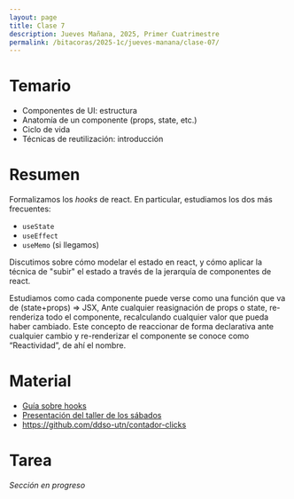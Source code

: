 ```yaml
---
layout: page
title: Clase 7
description: Jueves Mañana, 2025, Primer Cuatrimestre
permalink: /bitacoras/2025-1c/jueves-manana/clase-07/
---
```


# Temario

* Componentes de UI: estructura
* Anatomía de un componente (props, state, etc.)
* Ciclo de vida
* Técnicas de reutilización: introducción

# Resumen

Formalizamos los _hooks_ de react. En particular, estudiamos los dos más frecuentes:
  * `useState`
  * `useEffect`
  * `useMemo` (si llegamos)

Discutimos sobre cómo modelar el estado en react, y cómo aplicar la técnica de "subir" el estado a través de la jerarquía de componentes de react.

Estudiamos como cada componente puede verse como una función que va de (state+props) => JSX, Ante cualquier reasignación de props o state, re-renderiza todo el componente, recalculando cualquier valor que pueda haber cambiado. Este concepto de reaccionar de forma declarativa ante cualquier cambio y re-renderizar el componente se conoce como “Reactividad”, de ahí el nombre.

# Material

 * [Guía sobre hooks](https://hooks-guide.netlify.app/)
 * [Presentación del taller de los sábados](https://docs.google.com/presentation/d/1Cq-ElvtfndlUxnMjJNhVjPr3uApaSCMmslSTlkGhEBI/edit?slide=id.p1#slide=id.p1)
 * https://github.com/ddso-utn/contador-clicks

# Tarea

_Sección en progreso_
